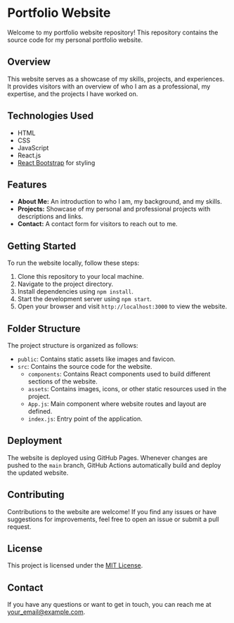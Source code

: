 # Portfolio Website

Welcome to my portfolio website repository! This repository contains the source code for my personal portfolio website.

## Overview

This website serves as a showcase of my skills, projects, and experiences. It provides visitors with an overview of who I am as a professional, my expertise, and the projects I have worked on.

## Technologies Used

- HTML
- CSS
- JavaScript
- React.js
- [React Bootstrap](https://react-bootstrap.github.io/) for styling

## Features

- **About Me:** An introduction to who I am, my background, and my skills.
- **Projects:** Showcase of my personal and professional projects with descriptions and links.
- **Contact:** A contact form for visitors to reach out to me.

## Getting Started

To run the website locally, follow these steps:

1. Clone this repository to your local machine.
2. Navigate to the project directory.
3. Install dependencies using `npm install`.
4. Start the development server using `npm start`.
5. Open your browser and visit `http://localhost:3000` to view the website.

## Folder Structure

The project structure is organized as follows:

- `public`: Contains static assets like images and favicon.
- `src`: Contains the source code for the website.
  - `components`: Contains React components used to build different sections of the website.
  - `assets`: Contains images, icons, or other static resources used in the project.
  - `App.js`: Main component where website routes and layout are defined.
  - `index.js`: Entry point of the application.

## Deployment

The website is deployed using GitHub Pages. Whenever changes are pushed to the `main` branch, GitHub Actions automatically build and deploy the updated website.

## Contributing

Contributions to the website are welcome! If you find any issues or have suggestions for improvements, feel free to open an issue or submit a pull request.

## License

This project is licensed under the [MIT License](LICENSE).

## Contact

If you have any questions or want to get in touch, you can reach me at [your_email@example.com](mailto:hammad.mehmood898@gmail.com).

